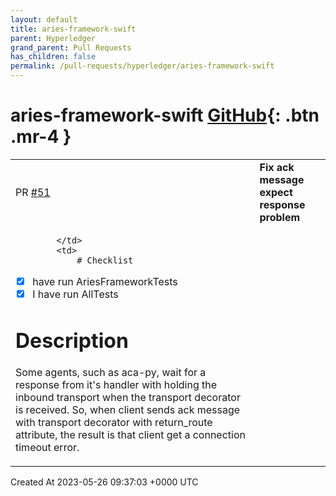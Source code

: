 ```yaml
---
layout: default
title: aries-framework-swift
parent: Hyperledger
grand_parent: Pull Requests
has_children: false
permalink: /pull-requests/hyperledger/aries-framework-swift
---
```


# aries-framework-swift <span class="fs-3 right-align">[GitHub](https://github.com/hyperledger/aries-framework-swift){: .btn .mr-4 }</span>


<div>
    <table>
        <tr>
            <td>
                PR <a href="https://github.com/hyperledger/aries-framework-swift/pull/51" class=".btn">#51</a>
            </td>
            <td>
                <b>
                    Fix ack message expect response problem
                </b>
            </td>
        </tr>
        <tr>
            <td>
                
            </td>
            <td>
                # Checklist

- [x] have run AriesFrameworkTests
- [x] I have run AllTests

# Description

Some agents, such as aca-py, wait for a response from it's handler with holding the inbound transport when the transport decorator is received. So, when client sends ack message with transport decorator with return_route attribute, the result is that client get a connection timeout error.
            </td>
        </tr>
    </table>
    <div class="right-align">
        Created At 2023-05-26 09:37:03 +0000 UTC
    </div>
</div>

